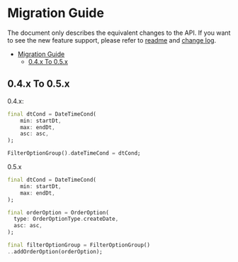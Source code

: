 # Migration Guide

The document only describes the equivalent changes to the API.
If you want to see the new feature support, please refer to [readme][] and [change log][].

- [Migration Guide](#migration-guide)
  - [0.4.x To 0.5.x](#04x-to-05x)

## 0.4.x To 0.5.x

0.4.x:

```dart
final dtCond = DateTimeCond(
    min: startDt,
    max: endDt,
    asc: asc,
);

FilterOptionGroup().dateTimeCond = dtCond;
```

0.5.x

```dart
final dtCond = DateTimeCond(
    min: startDt,
    max: endDt,
);

final orderOption = OrderOption(
  type: OrderOptionType.createDate,
  asc: asc,
);

final filterOptionGroup = FilterOptionGroup()
..addOrderOption(orderOption);
```

[readme]: ./README.md
[change log]: ./CHANGELOG.md
